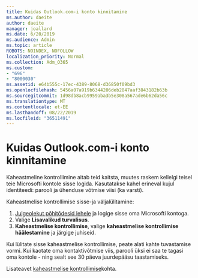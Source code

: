 ```yaml
---
title: Kuidas Outlook.com-i konto kinnitamine
ms.author: daeite
author: daeite
manager: joallard
ms.date: 6/20/2019
ms.audience: Admin
ms.topic: article
ROBOTS: NOINDEX, NOFOLLOW
localization_priority: Normal
ms.collection: Adm_O365
ms.custom:
- "696"
- "8000030"
ms.assetid: e64b555c-17ec-4389-8068-d36850f09bd3
ms.openlocfilehash: 5456a07a919b6344206deb2847aaf3843182b63b
ms.sourcegitcommit: 1d98db8acb9959aba3b5e308a567ade6b62da56c
ms.translationtype: MT
ms.contentlocale: et-EE
ms.lasthandoff: 08/22/2019
ms.locfileid: "36511491"
---
```

# <a name="how-to-verify-your-outlookcom-account"></a>Kuidas Outlook.com-i konto kinnitamine

Kaheastmeline kontrollimine aitab teid kaitsta, muutes raskem kellelgi teisel teie Microsofti kontole sisse logida. Kasutatakse kahel erineval kujul identiteedi: parooli ja ühenduse võtmise viisi (ka varsti).
  
Kaheastmelise kontrollimise sisse-ja väljalülitamine:
  
1. [Julgeolekut põhitõdesid lehele](https://go.microsoft.com/fwlink/?linkid=842325) ja logige sisse oma Microsofti kontoga.
2. Valige **Lisavalikud turvalisus**.
3. **Kaheastmelise kontrollimise**, valige **kaheastmelise kontrollimise häälestamine** ja järgige juhiseid.

Kui lülitate sisse kaheastmelise kontrollimise, peate alati kahte tuvastamise vormi. Kui kaotate oma kontaktivõtmise viis, parooli üksi ei saa te tagasi oma kontole - ning sealt see 30 päeva juurdepääsu taastamiseks.
  
Lisateavet [kaheastmelise kontrollimise](https://go.microsoft.com/fwlink/?linkid=872270)kohta.
  
